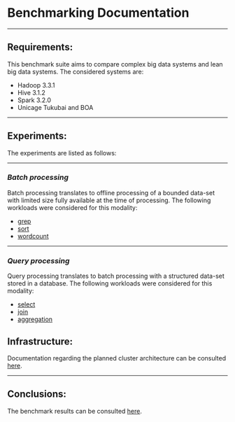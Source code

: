 # Benchmarking Documentation

---
## Requirements:

This benchmark suite aims to compare complex big data systems and lean big data systems. The considered systems are:
- Hadoop 3.3.1
- Hive 3.1.2
- Spark 3.2.0
- Unicage Tukubai and BOA

---
## Experiments:

The experiments are listed as follows:

---
### ***Batch processing***

Batch processing translates to offline processing of a bounded data-set with limited size fully available at the time of processing. The following workloads were considered for this modality:

- [grep](grep.md)
- [sort](sort.md)
- [wordcount](wordcount.md)

---
### ***Query processing***

Query processing translates to batch processing with a structured data-set stored in a database. The following workloads were considered for this modality:

- [select](select.md)
- [join](join.md)
- [aggregation](aggregation.md)

## Infrastructure:

Documentation regarding the planned cluster architecture can be consulted [here](cluster_architecture.md).

---
## Conclusions:

The benchmark results can be consulted [here](../benchmarks/benchmark-results/benchmark-results.md).